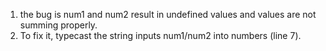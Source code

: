 1) the bug is num1 and num2 result in undefined values and values are not summing properly.
2) To fix it, typecast the string inputs num1/num2 into numbers (line 7). 